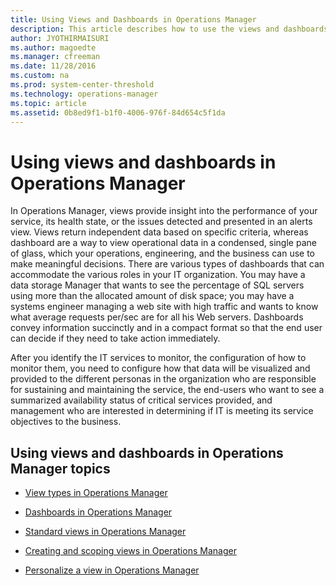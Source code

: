 ```yaml
---
title: Using Views and Dashboards in Operations Manager
description: This article describes how to use the views and dashboards in Operations Manager to visualize operational data from monitored services and their components.  
author: JYOTHIRMAISURI
ms.author: magoedte
ms.manager: cfreeman
ms.date: 11/28/2016
ms.custom: na
ms.prod: system-center-threshold
ms.technology: operations-manager
ms.topic: article
ms.assetid: 0b8ed9f1-b1f0-4006-976f-84d654c5f1da
---
```


# Using views and dashboards in Operations Manager

In Operations Manager, views provide insight into the performance of your service, its health state, or the issues detected and presented in an alerts view.  Views return independent data based on specific criteria, whereas dashboard are a way to view operational data in a condensed, single pane of glass, which your operations, engineering, and the business can use to make meaningful decisions. There are various types of dashboards that can accommodate the various roles in your IT organization. You may have a data storage Manager that wants to see the percentage of SQL servers using more than the allocated amount of disk space; you may have a systems engineer managing a web site with high traffic and wants to know what average requests per/sec are for all his Web servers. Dashboards convey information succinctly and in a compact format so that the end user can decide if they need to take action immediately.

After you identify the IT services to monitor, the configuration of how to monitor them, you need to configure how that data will be visualized and provided to the different personas in the organization who are responsible for sustaining and maintaining the service, the end-users who want to see a summarized availability status of critical services provided, and management who are interested in determining if IT is meeting its service objectives to the business.  


## Using views and dashboards in Operations Manager topics  
  
-   [View types in Operations Manager](manage-console-view-types.md)  

-   [Dashboards in Operations Manager](manage-dashboards-overview.md)
  
-   [Standard views in Operations Manager](manage-console-standard-views.md)  
  
-   [Creating and scoping views in Operations Manager](manage-console-scope-views.md)  

-   [Personalize a view in Operations Manager](manage-console-personalize-views.md)
  

  
